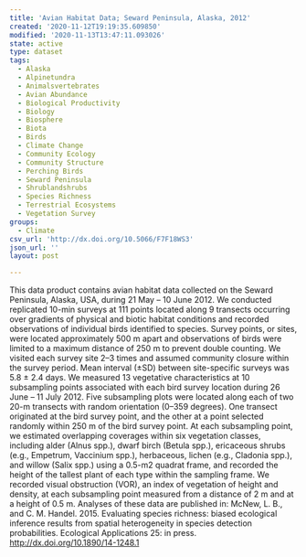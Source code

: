 ```yaml
---
title: 'Avian Habitat Data; Seward Peninsula, Alaska, 2012'
created: '2020-11-12T19:19:35.609850'
modified: '2020-11-13T13:47:11.093026'
state: active
type: dataset
tags:
  - Alaska
  - Alpinetundra
  - Animalsvertebrates
  - Avian Abundance
  - Biological Productivity
  - Biology
  - Biosphere
  - Biota
  - Birds
  - Climate Change
  - Community Ecology
  - Community Structure
  - Perching Birds
  - Seward Peninsula
  - Shrublandshrubs
  - Species Richness
  - Terrestrial Ecosystems
  - Vegetation Survey
groups:
  - Climate
csv_url: 'http://dx.doi.org/10.5066/F7F18WS3'
json_url: ''
layout: post

---
```

This data product contains avian habitat data collected on the Seward Peninsula, Alaska, USA, during 21 May – 10 June 2012. We conducted replicated 10-min surveys at 111 points located along 9 transects occurring over gradients of physical and biotic habitat conditions and recorded observations of individual birds identified to species. Survey points, or sites, were located approximately 500 m apart and observations of birds were limited to a maximum distance of 250 m to prevent double counting. We visited each survey site 2–3 times and assumed community closure within the survey period. Mean interval (±SD) between site-specific surveys was 5.8 ± 2.4 days. We measured 13 vegetative characteristics at 10 subsampling points associated with each bird survey location during 26 June – 11 July 2012. Five subsampling plots were located along each of two 20-m transects with random orientation (0–359 degrees). One transect originated at the bird survey point, and the other at a point selected randomly within 250 m of the bird survey point. At each subsampling point, we estimated overlapping coverages within six vegetation classes, including alder (Alnus spp.), dwarf birch (Betula spp.), ericaceous shrubs (e.g., Empetrum, Vaccinium spp.), herbaceous, lichen (e.g., Cladonia spp.), and willow (Salix spp.) using a 0.5-m2 quadrat frame, and recorded the height of the tallest plant of each type within the sampling frame. We recorded visual obstruction (VOR), an index of vegetation of height and density, at each subsampling point measured from a distance of 2 m and at a height of 0.5 m. Analyses of these data are published in: McNew, L. B., and C. M. Handel. 2015. Evaluating species richness: biased ecological inference results from spatial heterogeneity in species detection probabilities. Ecological Applications 25: in press. http://dx.doi.org/10.1890/14-1248.1
